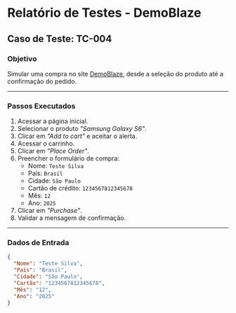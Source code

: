 # Relatório de Testes - DemoBlaze

## Caso de Teste: TC-004

### Objetivo
Simular uma compra no site [DemoBlaze](https://www.demoblaze.com/), desde a seleção do produto até a confirmação do pedido.

---

### Passos Executados
1. Acessar a página inicial.
2. Selecionar o produto *"Samsung Galaxy S6"*.
3. Clicar em *"Add to cart"* e aceitar o alerta.
4. Acessar o carrinho.
5. Clicar em *"Place Order"*.
6. Preencher o formulário de compra:
   - Nome: `Teste Silva`
   - País: `Brasil`
   - Cidade: `São Paulo`
   - Cartão de crédito: `1234567812345678`
   - Mês: `12`
   - Ano: `2025`
7. Clicar em *"Purchase"*.
8. Validar a mensagem de confirmação.

---

### Dados de Entrada
```json
{
  "Nome": "Teste Silva",
  "País": "Brasil",
  "Cidade": "São Paulo",
  "Cartão": "1234567812345678",
  "Mês": "12",
  "Ano": "2025"
}
